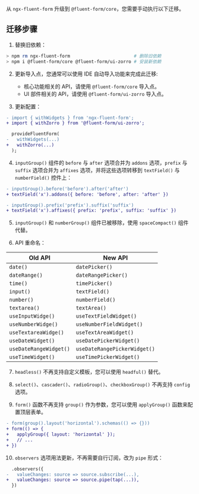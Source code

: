 从 `ngx-fluent-form` 升级到 `@fluent-form/core`，您需要手动执行以下迁移。

## 迁移步骤

1. 替换旧依赖：
```bash
> npm rm ngx-fluent-form                        # 删除旧依赖
> npm i @fluent-form/core @fluent-form/ui-zorro # 安装新依赖
```

2. 更新导入点，您通常可以使用 IDE 自动导入功能来完成此迁移:
   - 核心功能相关的 API，请使用 `@fluent-form/core` 导入点。
   - UI 部件相关的 API，请使用 `@fluent-form/ui-zorro` 导入点。

3. 更新配置：
```diff
- import { withWidgets } from 'ngx-fluent-form';
+ import { withZorro } from '@fluent-form/ui-zorro';

  provideFluentForm(
-   withWidgets(...)
+   withZorro(...)
  );
```

4. `inputGroup()` 组件的 `before` 与 `after` 选项合并为 `addons` 选项，`prefix` 与 `suffix` 选项合并为 `affixes` 选项，并将这些选项转移到 `textField()` 与 `numberField()` 控件上：

```diff
- inputGroup().before('before').after('after')
+ textField('x').addons({ before: 'before', after: 'after' })

- inputGroup().prefix('prefix').suffix('suffix')
+ textField('x').affixes({ prefix: 'prefix', suffix: 'suffix' })
```

5. `inputGroup()` 和 `numberGroup()` 组件已被移除，使用 `spaceCompact()` 组件代替。

6. API 重命名：

| Old API                | New API                      |
| ---------------------- | ---------------------------- |
| `date()`               | `datePicker()`               |
| `dateRange()`          | `dateRangePicker()`          |
| `time()`               | `timePicker()`               |
| `input()`              | `textField()`                |
| `number()`             | `numberField()`              |
| `textarea()`           | `textArea()`                 |
| `useInputWidge()`      | `useTextFieldWidget()`       |
| `useNumberWidge()`     | `useNumberFieldWidget()`     |
| `useTextareaWidge()`   | `useTextAreaWidget()`        |
| `useDateWidget()`      | `useDatePickerWidget()`      |
| `useDateRangeWidget()` | `useDateRangePickerWidget()` |
| `useTimeWidget()`      | `useTimePickerWidget()`      |


7. `headless()` 不再支持自定义模板，您可以使用 `headful()` 替代。

8. `select()`、`cascader()`、`radioGroup()`、`checkboxGroup()` 不再支持 `config` 选项。

9. `form()` 函数不再支持 `group()` 作为参数，您可以使用 `applyGroup()` 函数来配置顶层表单。

```diff
- form(group().layout('horizontal').schemas(() => {}))
+ form(() => {
+   applyGroup({ layout: 'horizontal' });
+   // ...
+ })
```

10.  `observers` 选项用法更新，不再需要自行订阅，改为 `pipe` 形式：

```diff
  .observers({
-   valueChanges: source => source.subscribe(...),
+   valueChanges: source => source.pipe(tap(...)),
  })
```
